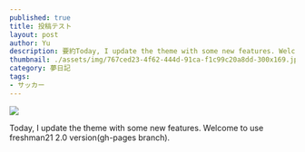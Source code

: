 ```yaml
---
published: true
title: 投稿テスト
layout: post
author: Yu 
description: 要約Today, I update the theme with some new features. Welcome to use freshman21 2.0 version(gh-pages branch).
thumbnail: ./assets/img/767ced23-4f62-444d-91ca-f1c99c20a8dd-300x169.jpg
category: 夢日記
tags:
- サッカー
---
```



![](../diary/assets/img/767ced23-4f62-444d-91ca-f1c99c20a8dd-300x169.jpg)

Today, I update the theme with some new features. Welcome to use freshman21 2.0 version(gh-pages branch).


